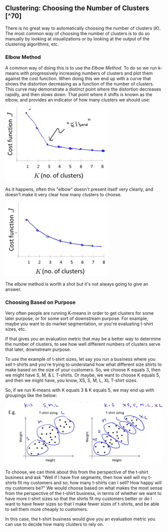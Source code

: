 ## Clustering: Choosing the Number of Clusters [^70]

There is no great way to automatically choosing the number of clusters ($K$).  The most common way of choosing the number of clusters is to do so manually by looking at visualizations or by looking at the output of the clustering algorithms, etc.

### Elbow Method

A common way of doing this is to use the _Elbow Method_.  To do so we run k-means with progressively increasing numbers of clusters and plot them against the cost function.   When doing this we end up with a curve that shows the distortion decreasing as a function of the number of clusters.  This curve may demonstrate a distinct point where the distortion decreases rapidly, and then slows down.  That point where it shifts is known as the elbow, and provides an indicator of how many clusters we should use:

<img src="04-choosing-count-of-clusters.assets/image-20210529071042220.png" alt="image-20210529071042220" style="zoom:50%;" />

As it happens, often this "elbow" doesn't present itself very clearly, and doesn't make it very clear how many clusters to choose.

<img src="04-choosing-count-of-clusters.assets/image-20210529071352290.png" alt="image-20210529071352290" style="zoom:50%;" />

The elbow method is worth a shot but it's not always going to give an answer.

### Choosing Based on Purpose

Very often people are running K-means in order to get clusters for some later purpose, or for some sort of downstream purpose.  For example, maybe you want to do market segmentation, or you're evaluating t-shirt sizes, etc.

If that gives you an evaluation metric that may be a better way to determine the number of clusters, to see how well different numbers of clusters serve that later, downstream purpose.

To use the example of t-shirt sizes, let say you run a business where you sell t-shirts and you're trying to understand how what different size shirts to make based on the size of your customers.  So, we choose K equals 3, then we might have S, M, & L T-shirts.  Or maybe, we want to choose K equals 5, and then we might have, you know, XS, S, M, L, XL T-shirt sizes.

So, if we run K-means with K equals 3 & K equals 5, we may end up with groupings like the below:

<img src="04-choosing-count-of-clusters.assets/image-20210529072030208.png" alt="image-20210529072030208" style="zoom:50%;" />

To choose, we can think about this from the perspective of the t-shirt business and ask "Well if I have five segments, then how well will my t-shirts fit my customers and so, how many t-shirts can I sell? How happy will my customers be?"  We would choose based on what makes the most sense from the perspective of the t-shirt business, in terms of whether we want to have more t-shirt sizes so that the shirts fit my customers better or do I want to have fewer sizes so that I make fewer sizes of t-shirts, and be able to sell them more cheaply to customers.

In this case, the t-shirt business would give you an evaluation metric you can use to decide how many clusters to rely on.
